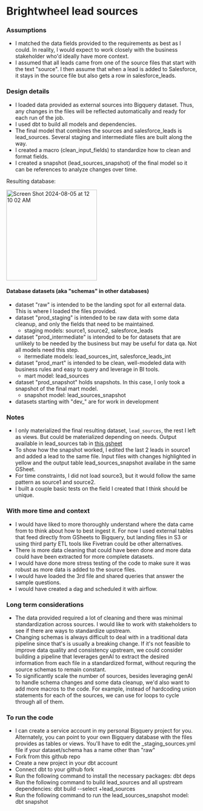 # Brightwheel lead sources

### Assumptions

- I matched the data fields provided to the requirements as best as I could. In reality, I would expect to work closely with the business stakeholder who'd ideally have more context.
- I assumed that all leads came from one of the source files that start with the text "source". I then assume that when a lead is added to Salesforce, it stays in the source file but also gets a row in salesforce_leads.

### Design details

- I loaded data provided as external sources into Bigquery dataset. Thus, any changes in the files will be reflected automatically and ready for each run of the job.
- I used dbt to build all models and dependencies.
- The final model that combines the sources and salesforce_leads is lead_sources. Several staging and intermediate files are built along the way.
- I created a macro (clean_input_fields) to standardize how to clean and format fields.
- I created a snapshot (lead_sources_snapshot) of the final model so it can be references to analyze changes over time.

Resulting database:

<img width="239" alt="Screen Shot 2024-08-05 at 12 10 02 AM" src="https://github.com/user-attachments/assets/f6ac50c6-1e38-4aff-a989-db24b03d7ded">


#### Database datasets (aka "schemas" in other databases)

- dataset "raw" is intended to be the landing spot for all external data. This is where I loaded the files provided.
- dataset "prod_staging" is intended to be raw data with some data cleanup, and only the fields that need to be maintained.
  - staging models: source1, source2, salesforce_leads
- dataset "prod_intermediate" is intended to be for datasets that are unlikely to be needed by the business but may be useful for data qa. Not all models need this step.
  - itermediate models: lead_sources_int, salesforce_leads_int
- dataset "prod_mart" is intended to be clean, well-modeled data with business rules and easy to query and leverage in BI tools.
  - mart model: lead_sources
- dataset "prod_snapshot" holds snapshots. In this case, I only took a snapshot of the final mart model.
    - snapshot model: lead_sources_snapshot
- datasets starting with "dev_" are for work in development

### Notes

- I only materialized the final resulting dataset, `lead_sources`, the rest I left as views. But could be materialized depending on needs. Output available in lead_sources tab in [this gsheet]([url](https://docs.google.com/spreadsheets/d/1v9YlpdbA2ZPuE-ZbLYDN2yrxnwBhEBvAQlXD-YDVAPA/edit?gid=963321327#gid=963321327))
- To show how the snapshot worked, I edited the last 2 leads in source1 and added a lead to the same file. Input files with changes highlighted in yellow and the output table lead_sources_snapshot availabe in the same GSheet.
- For time constraints, I did not load source3, but it would follow the same pattern as source1 and source2.
- I built a couple basic tests on the field I created that I think should be unique.

### With more time and context

- I would have liked to more thoroughly understand where the data came from to think about how to best ingest it. For now I used external tables that feed directly from GSheets to Bigquery, but landing files in S3 or using third party ETL tools like Fivetran could be other alternatives.
- There is more data cleaning that could have been done and more data could have been extracted for more complete datasets.
- I would have done more stress testing of the code to make sure it was robust as more data is added to the source files.
- I would have loaded the 3rd file and shared queries that answer the sample questions.
- I would have created a dag and scheduled it with airflow.

### Long term considerations

- The data provided required a lot of cleaning and there was minimal standardization across sources. I would like to work with stakeholders to see if there are ways to standardize upstream.
- Changing schemas is always difficult to deal with in a traditional data pipeline since that's is usually a breaking change. If it's not feasible to improve data quality and consistency upstream, we could consider building a pipeline that leverages genAI to extract the desired information from each file in a standardized format, without requring the source schemas to remain constant.
- To significantly scale the number of sources, besides leveraging genAI to handle schema changes and some data cleanup, we'd also want to add more macros to the code. For example, instead of hardcoding union statements for each of the sources, we can use for loops to cycle through all of them.


### To run the code

- I can create a service account in my personal Bigquery project for you. Alternately, you can point to your own Bigquery database with the files provides as tables or views. You'll have to edit the \_staging_sources.yml file if your dataset/schema has a name other than "raw"
- Fork from this github repo
- Create a new project in your dbt account
- Connect dbt to your github fork
- Run the following command to install the necessary packages:
  dbt deps
- Run the following command to build lead_sources and all upstream dependencies:
  dbt build --select +lead_sources
- Run the following command to run the lead_sources_snapshot model:
  dbt snapshot
